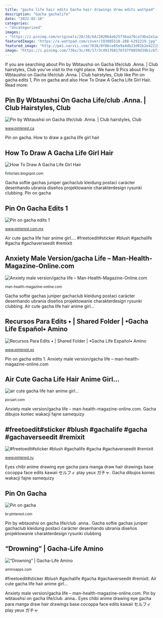 ```yaml
---
title: "gacha life hair edits Gacha hair drawings draw edits wattpad"
description: "Gacha gachalife"
date: "2022-02-16"
categories:
- "Uncategorized"
images:
- "https://i.pinimg.com/originals/20/20/b4/2020b4ab25f36aa70ca74ba2e1a494e8.png"
featuredImage: "https://a.wattpad.com/cover/193005518-288-k292219.jpg"
featured_image: "http://pm1.narvii.com/7636/0f86ce65e9a4db23d01b2e4221975a08434e1e49r1-768-768v2_uhq.jpg"
image: "https://i.pinimg.com/736x/3c/49/17/3c491768176fd7f0859d39b1c6f29547.jpg"
---
```


If you are searching about Pin by Wbtaushsi on Gacha life/club .Anna. | Club hairstyles, Club you've visit to the right place. We have 9 Pics about Pin by Wbtaushsi on Gacha life/club .Anna. | Club hairstyles, Club like Pin on gacha edits 1, Pin on gacha and also How To Draw A Gacha Life Girl Hair. Read more:

## Pin By Wbtaushsi On Gacha Life/club .Anna. | Club Hairstyles, Club

![Pin by Wbtaushsi on Gacha life/club .Anna. | Club hairstyles, Club](https://i.pinimg.com/736x/27/ba/f9/27baf927ec5e4b11ef7b56a6068304e8.jpg "Anxiety male version/gacha life – man-health-magazine-online.com")

<small>www.pinterest.ca</small>

Pin on gacha. How to draw a gacha life girl hair

## How To Draw A Gacha Life Girl Hair

![How To Draw A Gacha Life Girl Hair](https://a.wattpad.com/cover/193005518-288-k292219.jpg "Eyes chibi anime drawing eye gacha para manga draw hair drawings base cocoppa face edits kawaii セルフィ play yeux ガチャ")

<small>fintorials.blogspot.com</small>

Gacha softie gachas juniper gachaclub kleidung postaci carácter desenhando ubrania diseños projektowanie charakterdesign rysunki clubbing. Pin on gacha

## Pin On Gacha Edits 1

![Pin on gacha edits 1](https://i.pinimg.com/736x/7e/cb/50/7ecb502e15fabcf65f7b633190e1b3f8.jpg "#freetoedit#sticker #blush #gachalife #gacha #gachaverseedit #remixit")

<small>www.pinterest.com.mx</small>

Air cute gacha life hair anime girl.... #freetoedit#sticker #blush #gachalife #gacha #gachaverseedit #remixit

## Anxiety Male Version/gacha Life – Man-Health-Magazine-Online.com

![Anxiety male version/gacha life – Man-Health-Magazine-Online.com](https://man-health-magazine-online.com/wp-content/uploads/2020/02/Anxiety-male-versiongacha-life-scaled.jpg "Recursos para edits •")

<small>man-health-magazine-online.com</small>

Gacha softie gachas juniper gachaclub kleidung postaci carácter desenhando ubrania diseños projektowanie charakterdesign rysunki clubbing. Air cute gacha life hair anime girl...

## Recursos Para Edits • | Shared Folder | •Gacha Life Español• Amino

![Recursos Para Edits • | Shared Folder | •Gacha Life Español• Amino](https://i.pinimg.com/736x/de/3e/58/de3e5800db29f2bb1700f1735a6ab556.jpg "Air cute gacha life hair anime girl...")

<small>www.pinterest.es</small>

Pin on gacha edits 1. Anxiety male version/gacha life – man-health-magazine-online.com

## Air Cute Gacha Life Hair Anime Girl...

![air cute gacha life hair anime girl...](http://cdn141.picsart.com/289151785000211.png "#freetoedit#sticker #blush #gachalife #gacha #gachaverseedit #remixit")

<small>picsart.com</small>

Anxiety male version/gacha life – man-health-magazine-online.com. Gacha dibujos koniec wakacji fajne samequizy

## #freetoedit#sticker #blush #gachalife #gacha #gachaverseedit #remixit

![#freetoedit#sticker #blush #gachalife #gacha #gachaverseedit #remixit](https://i.pinimg.com/736x/3c/49/17/3c491768176fd7f0859d39b1c6f29547.jpg "How to draw a gacha life girl hair")

<small>www.pinterest.ru</small>

Eyes chibi anime drawing eye gacha para manga draw hair drawings base cocoppa face edits kawaii セルフィ play yeux ガチャ. Gacha dibujos koniec wakacji fajne samequizy

## Pin On Gacha

![Pin on gacha](https://i.pinimg.com/originals/20/20/b4/2020b4ab25f36aa70ca74ba2e1a494e8.png "Pin by wbtaushsi on gacha life/club .anna.")

<small>br.pinterest.com</small>

Pin by wbtaushsi on gacha life/club .anna.. Gacha softie gachas juniper gachaclub kleidung postaci carácter desenhando ubrania diseños projektowanie charakterdesign rysunki clubbing

## “Drowning” | Gacha-Life Amino

![“Drowning” | Gacha-Life Amino](http://pm1.narvii.com/7636/0f86ce65e9a4db23d01b2e4221975a08434e1e49r1-768-768v2_uhq.jpg "#freetoedit#sticker #blush #gachalife #gacha #gachaverseedit #remixit")

<small>aminoapps.com</small>

#freetoedit#sticker #blush #gachalife #gacha #gachaverseedit #remixit. Air cute gacha life hair anime girl...

Anxiety male version/gacha life – man-health-magazine-online.com. Pin by wbtaushsi on gacha life/club .anna.. Eyes chibi anime drawing eye gacha para manga draw hair drawings base cocoppa face edits kawaii セルフィ play yeux ガチャ
